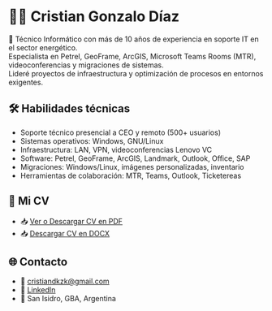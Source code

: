 
# 👨‍💻 Cristian Gonzalo Díaz

🎯 Técnico Informático con más de 10 años de experiencia en soporte IT en el sector energético.  
Especialista en Petrel, GeoFrame, ArcGIS, Microsoft Teams Rooms (MTR), videoconferencias y migraciones de sistemas.  
Lideré proyectos de infraestructura y optimización de procesos en entornos exigentes.

## 🛠 Habilidades técnicas

- Soporte técnico presencial a CEO y remoto (500+ usuarios)
- Sistemas operativos: Windows, GNU/Linux
- Infraestructura: LAN, VPN, videoconferencias Lenovo VC
- Software: Petrel, GeoFrame, ArcGIS, Landmark, Outlook, Office, SAP
- Migraciones: Windows/Linux, imágenes personalizadas, inventario
- Herramientas de colaboración: MTR, Teams, Outlook, Ticketereas

## 📄 Mi CV

- 📥 [Ver o Descargar CV en PDF](./CV_Cristian_Diaz.pdf)
- 📥 [Descargar CV en DOCX](https://github.com/cristiandkzk/cristiandkzk/blob/main/CV_Cristian_Diaz.docx)

## 🌐 Contacto

- 📧 cristiandkzk@gmail.com  
- 🔗 [LinkedIn](https://www.linkedin.com/in/cristiandkzk/)
- 📍 San Isidro, GBA, Argentina
